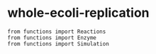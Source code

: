 # whole-ecoli-replication
```shell
from functions import Reactions
from functions import Enzyme
from functions import Simulation
```
